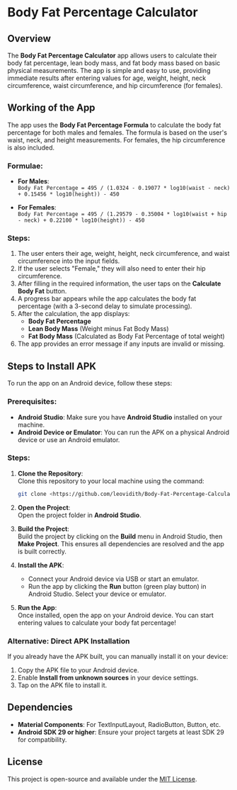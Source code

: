 # Body Fat Percentage Calculator

## Overview

The **Body Fat Percentage Calculator** app allows users to calculate their body fat percentage, lean body mass, and fat body mass based on basic physical measurements. The app is simple and easy to use, providing immediate results after entering values for age, weight, height, neck circumference, waist circumference, and hip circumference (for females).

## Working of the App

The app uses the **Body Fat Percentage Formula** to calculate the body fat percentage for both males and females. The formula is based on the user's waist, neck, and height measurements. For females, the hip circumference is also included.

### **Formulae**:

- **For Males**:  
  `Body Fat Percentage = 495 / (1.0324 - 0.19077 * log10(waist - neck) + 0.15456 * log10(height)) - 450`

- **For Females**:  
  `Body Fat Percentage = 495 / (1.29579 - 0.35004 * log10(waist + hip - neck) + 0.22100 * log10(height)) - 450`

### **Steps**:

1. The user enters their age, weight, height, neck circumference, and waist circumference into the input fields.
2. If the user selects "Female," they will also need to enter their hip circumference.
3. After filling in the required information, the user taps on the **Calculate Body Fat** button.
4. A progress bar appears while the app calculates the body fat percentage (with a 3-second delay to simulate processing).
5. After the calculation, the app displays:
   - **Body Fat Percentage**
   - **Lean Body Mass** (Weight minus Fat Body Mass)
   - **Fat Body Mass** (Calculated as Body Fat Percentage of total weight)
6. The app provides an error message if any inputs are invalid or missing.

## Steps to Install APK

To run the app on an Android device, follow these steps:

### Prerequisites:
- **Android Studio**: Make sure you have **Android Studio** installed on your machine.
- **Android Device or Emulator**: You can run the APK on a physical Android device or use an Android emulator.

### Steps:
1. **Clone the Repository**:  
   Clone this repository to your local machine using the command:  
   ```bash
   git clone <https://github.com/leovidith/Body-Fat-Percentage-Calculator-Android>
   ```

2. **Open the Project**:  
   Open the project folder in **Android Studio**.

3. **Build the Project**:  
   Build the project by clicking on the **Build** menu in Android Studio, then **Make Project**. This ensures all dependencies are resolved and the app is built correctly.

4. **Install the APK**:  
   - Connect your Android device via USB or start an emulator.
   - Run the app by clicking the **Run** button (green play button) in Android Studio. Select your device or emulator.

5. **Run the App**:  
   Once installed, open the app on your Android device. You can start entering values to calculate your body fat percentage!

### Alternative: Direct APK Installation
If you already have the APK built, you can manually install it on your device:
1. Copy the APK file to your Android device.
2. Enable **Install from unknown sources** in your device settings.
3. Tap on the APK file to install it.

## Dependencies
- **Material Components**: For TextInputLayout, RadioButton, Button, etc.
- **Android SDK 29 or higher**: Ensure your project targets at least SDK 29 for compatibility.

## License

This project is open-source and available under the [MIT License](LICENSE).
